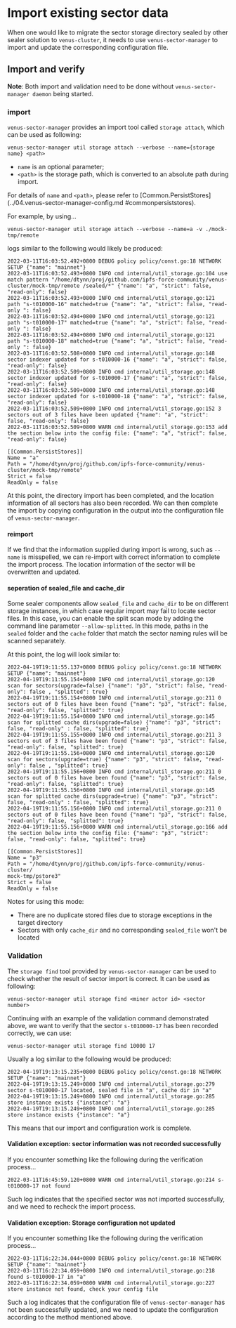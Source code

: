 # Import existing sector data

When one would like to migrate the sector storage directory sealed by other sealer solution to `venus-cluster`, it needs to use `venus-sector-manager` to import and update the corresponding configuration file.

## Import and verify

**Note**: Both import and validation need to be done without `venus-sector-manager daemon` being started.

### import

`venus-sector-manager` provides an import tool called `storage attach`, which can be used as following:
````
venus-sector-manager util storage attach --verbose --name={storage name} <path>
````

- `name` is an optional parameter;
- `<path>` is the storage path, which is converted to an absolute path during import.

For details of `name` and `<path>`, please refer to [Common.PersistStores](../04.venus-sector-manager-config.md
#commonpersiststores).

For example, by using...
````
venus-sector-manager util storage attach --verbose --name=a -v ./mock-tmp/remote
````

logs similar to the following would likely be produced:
````
2022-03-11T16:03:52.492+0800 DEBUG policy policy/const.go:18 NETWORK SETUP {"name": "mainnet"}
2022-03-11T16:03:52.493+0800 INFO cmd internal/util_storage.go:104 use match pattern "/home/dtynn/proj/github.com/ipfs-force-community/venus-cluster/mock-tmp/remote /sealed/*" {"name": "a", "strict": false, "read-only": false}
2022-03-11T16:03:52.493+0800 INFO cmd internal/util_storage.go:121 path "s-t010000-16" matched=true {"name": "a", "strict": false, "read-only ": false}
2022-03-11T16:03:52.494+0800 INFO cmd internal/util_storage.go:121 path "s-t010000-17" matched=true {"name": "a", "strict": false, "read-only ": false}
2022-03-11T16:03:52.494+0800 INFO cmd internal/util_storage.go:121 path "s-t010000-18" matched=true {"name": "a", "strict": false, "read-only ": false}
2022-03-11T16:03:52.508+0800 INFO cmd internal/util_storage.go:148 sector indexer updated for s-t010000-16 {"name": "a", "strict": false, "read-only": false}
2022-03-11T16:03:52.509+0800 INFO cmd internal/util_storage.go:148 sector indexer updated for s-t010000-17 {"name": "a", "strict": false, "read-only": false}
2022-03-11T16:03:52.509+0800 INFO cmd internal/util_storage.go:148 sector indexer updated for s-t010000-18 {"name": "a", "strict": false, "read-only": false}
2022-03-11T16:03:52.509+0800 INFO cmd internal/util_storage.go:152 3 sectors out of 3 files have been updated {"name": "a", "strict": false, "read-only": false}
2022-03-11T16:03:52.509+0800 WARN cmd internal/util_storage.go:153 add the section below into the config file: {"name": "a", "strict": false, "read-only": false}

[[Common.PersistStores]]
Name = "a"
Path = "/home/dtynn/proj/github.com/ipfs-force-community/venus-cluster/mock-tmp/remote"
Strict = false
ReadOnly = false
````

At this point, the directory import has been completed, and the location information of all sectors has also been recorded.
We can then complete the import by copying configuration in the output into the configuration file of `venus-sector-manager`.

#### reimport

If we find that the information supplied during import is wrong, such as `--name` is misspelled, we can re-import with correct information to complete the import process.
The location information of the sector will be overwritten and updated.

#### seperation of sealed_file and cache_dir

Some sealer components allow `sealed_file` and `cache_dir` to be on different storage instances, in which case regular import may fail to locate sector files.
In this case, you can enable the split scan mode by adding the command line parameter `--allow-splitted`. In this mode, paths in the `sealed` folder and the `cache` folder that match the sector naming rules will be scanned separately.

At this point, the log will look similar to:
````
2022-04-19T19:11:55.137+0800 DEBUG policy policy/const.go:18 NETWORK SETUP {"name": "mainnet"}
2022-04-19T19:11:55.154+0800 INFO cmd internal/util_storage.go:120 scan for sectors(upgrade=false) {"name": "p3", "strict": false, "read-only": false , "splitted": true}
2022-04-19T19:11:55.154+0800 INFO cmd internal/util_storage.go:211 0 sectors out of 0 files have been found {"name": "p3", "strict": false, "read-only": false, "splitted": true}
2022-04-19T19:11:55.154+0800 INFO cmd internal/util_storage.go:145 scan for splitted cache dirs(upgrade=false) {"name": "p3", "strict": false, "read-only" : false, "splitted": true}
2022-04-19T19:11:55.155+0800 INFO cmd internal/util_storage.go:211 3 sectors out of 3 files have been found {"name": "p3", "strict": false, "read-only": false, "splitted": true}
2022-04-19T19:11:55.156+0800 INFO cmd internal/util_storage.go:120 scan for sectors(upgrade=true) {"name": "p3", "strict": false, "read-only": false , "splitted": true}
2022-04-19T19:11:55.156+0800 INFO cmd internal/util_storage.go:211 0 sectors out of 0 files have been found {"name": "p3", "strict": false, "read-only": false, "splitted": true}
2022-04-19T19:11:55.156+0800 INFO cmd internal/util_storage.go:145 scan for splitted cache dirs(upgrade=true) {"name": "p3", "strict": false, "read-only" : false, "splitted": true}
2022-04-19T19:11:55.156+0800 INFO cmd internal/util_storage.go:211 0 sectors out of 0 files have been found {"name": "p3", "strict": false, "read-only": false, "splitted": true}
2022-04-19T19:11:55.156+0800 WARN cmd internal/util_storage.go:166 add the section below into the config file: {"name": "p3", "strict": false, "read-only": false, "splitted": true}

[[Common.PersistStores]]
Name = "p3"
Path = "/home/dtynn/proj/github.com/ipfs-force-community/venus-cluster/
mock-tmp/pstore3"
Strict = false
ReadOnly = false
````

Notes for using this mode:

- There are no duplicate stored files due to storage exceptions in the target directory
- Sectors with only `cache_dir` and no corresponding `sealed_file` won't be located

### Validation

The `storage find` tool provided by `venus-sector-manager` can be used to check whether the result of sector import is correct. It can be used as following:
````
venus-sector-manager util storage find <miner actor id> <sector number>
````

Continuing with an example of the validation command demonstrated above, we want to verify that the sector `s-t010000-17` has been recorded correctly, we can use:
````
venus-sector-manager util storage find 10000 17
````

Usually a log similar to the following would be produced:
````
2022-04-19T19:13:15.235+0800 DEBUG policy policy/const.go:18 NETWORK SETUP {"name": "mainnet"}
2022-04-19T19:13:15.249+0800 INFO cmd internal/util_storage.go:279 sector s-t010000-17 located, sealed file in "a", cache dir in "a"
2022-04-19T19:13:15.249+0800 INFO cmd internal/util_storage.go:285 store instance exists {"instance": "a"}
2022-04-19T19:13:15.249+0800 INFO cmd internal/util_storage.go:285 store instance exists {"instance": "a"}
````

This means that our import and configuration work is complete.

#### Validation exception: sector information was not recorded successfully

If you encounter something like the following during the verification process...
````
2022-03-11T16:45:59.120+0800 WARN cmd internal/util_storage.go:214 s-t010000-17 not found
````
Such log indicates that the specified sector was not imported successfully, and we need to recheck the import process.

#### Validation exception: Storage configuration not updated

If you encounter something like the following during the verification process...
````
2022-03-11T16:22:34.044+0800 DEBUG policy policy/const.go:18 NETWORK SETUP {"name": "mainnet"}
2022-03-11T16:22:34.059+0800 INFO cmd internal/util_storage.go:218 found s-t010000-17 in "a"
2022-03-11T16:22:34.059+0800 WARN cmd internal/util_storage.go:227 store instance not found, check your config file
````
Such a log indicates that the configuration file of `venus-sector-manager` has not been successfully updated, and we need to update the configuration according to the method mentioned above.
